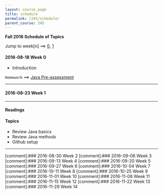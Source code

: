 ```yaml
---
layout: course_page
title: schedule
permalink: /245/schedule/
parent_course: 245
---
```


**Fall 2016 Schedule of Topics**

Jump to week[n] ==> [0](#week-0), [1](#week-1)

#### 2016-08-18 Week 0
- Introduction 

```Homework``` ==> [Java Pre-assessment](/245/hw0/)

---

#### 2016-08-23 Week 1 

---

#### Readings

#### Topics
- Review Java basics
- Review Java methods
- Github setup

---
[comment]:### 2016-08-30 Week 2
[comment]:### 2016-09-06 Week 3 
[comment]:### 2016-09-13 Week 4 
[comment]:### 2016-09-20 Week 5 
[comment]:### 2016-09-27 Week 6 
[comment]:### 2016-10-04 Week 7
[comment]:### 2016-10-11 Week 8 
[comment]:### 2016-10-25 Week 9
[comment]:### 2016-11-01 Week 10 
[comment]:### 2016-11-08 Week 11
[comment]:### 2016-11-15 Week 12
[comment]:### 2016-11-22 Week 13
[comment]:### 2016-11-29 Week 14

